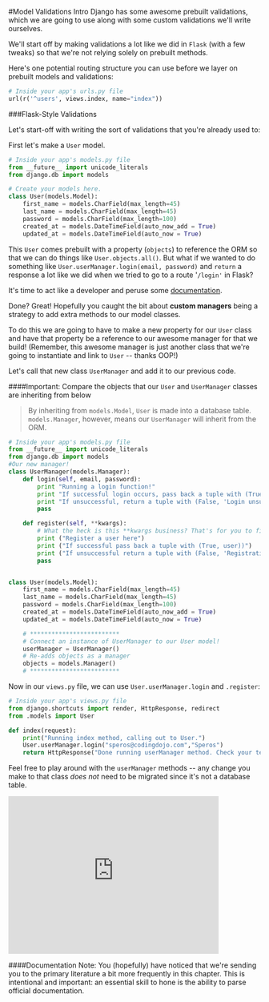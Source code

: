 #Model Validations Intro
Django has some awesome prebuilt validations, which we are going to use along with some custom validations we'll write ourselves.

We'll start off by making validations a lot like we did in `Flask` (with a few tweaks) so that we're not relying solely on prebuilt methods.

Here's one potential routing structure you can use before we layer on prebuilt models and validations:

```python
# Inside your app's urls.py file
url(r('^users', views.index, name="index"))
```

###Flask-Style Validations

Let's start-off with writing the sort of validations that you're already used to:

First let's make a `User` model.

```python
# Inside your app's models.py file
from __future__ import unicode_literals
from django.db import models

# Create your models here.
class User(models.Model):
    first_name = models.CharField(max_length=45)
    last_name = models.CharField(max_length=45)
    password = models.CharField(max_length=100)
    created_at = models.DateTimeField(auto_now_add = True)
    updated_at = models.DateTimeField(auto_now = True)
```

This `User` comes prebuilt with a property (`objects`) to reference the ORM so that we can do things like `User.objects.all()`. But what if we wanted to do something like `User.userManager.login(email, password)` and `return` a response a lot like we did when we tried to go to a route '`/login'` in Flask?

It's time to act like a developer and peruse some [documentation](https://docs.djangoproject.com/en/1.9/topics/db/managers/).

Done? Great! Hopefully you caught the bit about **custom managers** being a strategy to add extra methods to our model classes.

To do this we are going to have to make a new property for our `User` class and have that property be a reference to our awesome manager for that we build! (Remember, this awesome manager is just another class that we're going to instantiate and link to `User` -- thanks OOP!)

Let's call that new class `UserManager` and add it to our previous code.

####Important: Compare the objects that our `User` and `UserManager` classes are inheriting from below
> By inheriting from `models.Model`, `User` is made into a database table. `models.Manager`, however, means our `UserManager` will inherit from the ORM.

```python
# Inside your app's models.py file
from __future__ import unicode_literals
from django.db import models
#Our new manager!
class UserManager(models.Manager):
    def login(self, email, password):
        print "Running a login function!"
        print "If successful login occurs, pass back a tuple with (True, user))"
        print "If unsuccessful, return a tuple with (False, 'Login unsuccessful')"
        pass

    def register(self, **kwargs):
        # What the heck is this **kwargs business? That's for you to find out...
        print ("Register a user here")
        print ("If successful pass back a tuple with (True, user))")
        print ("If unsuccessful return a tuple with (False, 'Registration unsuccessful')")
        pass


class User(models.Model):
    first_name = models.CharField(max_length=45)
    last_name = models.CharField(max_length=45)
    password = models.CharField(max_length=100)
    created_at = models.DateTimeField(auto_now_add = True)
    updated_at = models.DateTimeField(auto_now = True)

    # *************************
    # Connect an instance of UserManager to our User model!
    userManager = UserManager()
    # Re-adds objects as a manager
    objects = models.Manager()
    # *************************
```

Now in our `views.py` file, we can use `User.userManager.login` and `.register`:

```python
# Inside your app's views.py file
from django.shortcuts import render, HttpResponse, redirect
from .models import User

def index(request):
    print("Running index method, calling out to User.")
    User.userManager.login("speros@codingdojo.com","Speros")
    return HttpResponse("Done running userManager method. Check your terminal console.")
```

Feel free to play around with the `userManager` methods -- any change you make to that class *does not* need to be migrated since it's not a database table.

<iframe width="420" height="315" src="https://www.youtube.com/embed/ShtXYurK_rA" frameborder="0" allowfullscreen></iframe>

####Documentation Note:
You (hopefully) have noticed that we're sending you to the primary literature a bit more frequently in this chapter. This is intentional and important: an essential skill to hone is the ability to parse official documentation.

